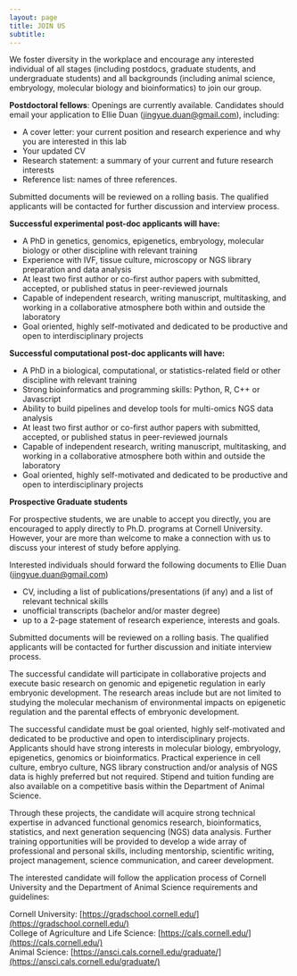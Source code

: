 ```yaml
---
layout: page
title: JOIN US
subtitle: 
---
```


We foster diversity in the workplace and encourage any interested individual of all stages (including postdocs, graduate students, and undergraduate students) and all backgrounds (including animal science, embryology, molecular biology and bioinformatics) to join our group.


**Postdoctoral fellows**: Openings are currently available. Candidates should email your application to Ellie Duan (jingyue.duan@gmail.com), including:  

* A cover letter: your current position and research experience and why you are interested in this lab
* Your updated CV  
* Research statement: a summary of your current and future research interests  
* Reference list: names of three references.

Submitted documents will be reviewed on a rolling basis. The qualified applicants will be contacted for further discussion and interview process. 

**Successful experimental post-doc applicants will have:**

* A PhD in genetics, genomics, epigenetics, embryology, molecular biology or other discipline with relevant training
* Experience with IVF, tissue culture, microscopy or NGS library preparation and data analysis
* At least two first author or co-first author papers with submitted, accepted, or published status in peer-reviewed journals
* Capable of independent research, writing manuscript, multitasking, and working in a collaborative atmosphere both within and outside the laboratory
* Goal oriented, highly self-motivated and dedicated to be productive and open to interdisciplinary projects


**Successful computational post-doc applicants will have:**

* A PhD in a biological, computational, or statistics-related field or other discipline with relevant training 
* Strong bioinformatics and programming skills: Python, R, C++ or Javascript   
* Ability to build pipelines and develop tools for multi-omics NGS data analysis
* At least two first author or co-first author papers with submitted, accepted, or published status in peer-reviewed journals
* Capable of independent research, writing manuscript, multitasking, and working in a collaborative atmosphere both within and outside the laboratory
* Goal oriented, highly self-motivated and dedicated to be productive and open to interdisciplinary projects


**Prospective Graduate students**

For prospective students, we are unable to accept you directly, you are encouraged to apply directly to Ph.D. programs at Cornell University. However, your are more than welcome to make a connection with us to discuss your interest of study before applying. 

Interested individuals should forward the following documents to
Ellie Duan (jingyue.duan@gmail.com)

* CV, including a list of publications/presentations (if any) and a list of relevant technical skills
* unofficial transcripts (bachelor and/or master degree)
* up to a 2-page statement of research experience, interests and goals. 

Submitted documents will be reviewed on a rolling basis. The qualified applicants will be contacted for further discussion and initiate interview process. 

The successful candidate will participate in collaborative projects and execute basic research on genomic and epigenetic regulation in early embryonic development. The research areas include but are not limited to studying the molecular mechanism of environmental impacts on epigenetic regulation and the parental effects of embryonic development. 

The successful candidate must be goal oriented, highly self-motivated and dedicated to be productive and open to interdisciplinary projects. Applicants should have strong interests in molecular biology, embryology, epigenetics, genomics or bioinformatics. Practical experience in cell culture, embryo culture, NGS library construction and/or analysis of NGS data is highly preferred but not required. Stipend and tuition funding are also available on a competitive basis within the Department of Animal Science.

Through these projects, the candidate will acquire strong technical expertise in advanced functional genomics research, bioinformatics, statistics, and next generation sequencing (NGS) data analysis. Further training opportunities will be provided to develop a wide array of professional and personal skills, including mentorship, scientific writing, project management, science communication, and career development.


The interested candidate will follow the application process of Cornell University and the Department of Animal Science requirements and guidelines:  

Cornell University: [https://gradschool.cornell.edu/](https://gradschool.cornell.edu/)  
College of Agriculture and Life Science: [https://cals.cornell.edu/](https://cals.cornell.edu/)  
Animal Science: [https://ansci.cals.cornell.edu/graduate/](https://ansci.cals.cornell.edu/graduate/)



